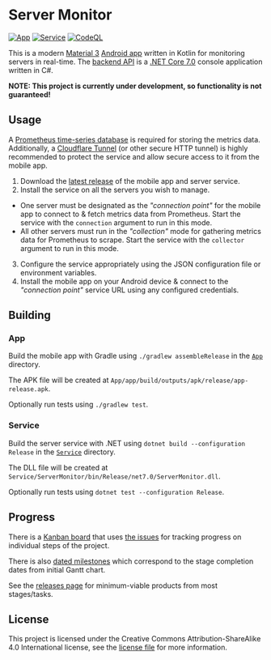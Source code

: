 # Server Monitor

[![App](https://github.com/viral32111/ServerMonitor/actions/workflows/app.yml/badge.svg)](https://github.com/viral32111/ServerMonitor/actions/workflows/app.yml) [![Service](https://github.com/viral32111/ServerMonitor/actions/workflows/service.yml/badge.svg)](https://github.com/viral32111/ServerMonitor/actions/workflows/service.yml) [![CodeQL](https://github.com/viral32111/ServerMonitor/actions/workflows/codeql.yml/badge.svg)](https://github.com/viral32111/ServerMonitor/actions/workflows/codeql.yml)

This is a modern [Material 3](https://m3.material.io/) [Android app](/App) written in Kotlin for monitoring servers in real-time. The [backend API](/Service) is a [.NET Core 7.0](https://dotnet.microsoft.com/) console application written in C#.

**NOTE: This project is currently under development, so functionality is not guaranteed!**

## Usage

A [Prometheus time-series database](https://prometheus.io/) is required for storing the metrics data. Additionally, a [Cloudflare Tunnel](https://www.cloudflare.com/en-gb/products/tunnel/) (or other secure HTTP tunnel) is highly recommended to protect the service and allow secure access to it from the mobile app.

1. Download the [latest release](https://github.com/viral32111/ServerMonitor/releases/latest) of the mobile app and server service.
2. Install the service on all the servers you wish to manage.
  * One server must be designated as the *"connection point"* for the mobile app to connect to & fetch metrics data from Prometheus. Start the service with the `connection` argument to run in this mode.
  * All other servers must run in the *"collection"* mode for gathering metrics data for Prometheus to scrape. Start the service with the `collector` argument to run in this mode.
3. Configure the service appropriately using the JSON configuration file or environment variables.
4. Install the mobile app on your Android device & connect to the *"connection point"* service URL using any configured credentials.

## Building

### App

Build the mobile app with Gradle using `./gradlew assembleRelease` in the [`App`](/App) directory.

The APK file will be created at `App/app/build/outputs/apk/release/app-release.apk`.

Optionally run tests using `./gradlew test`.

### Service

Build the server service with .NET using `dotnet build --configuration Release` in the [`Service`](/Service) directory.

The DLL file will be created at `Service/ServerMonitor/bin/Release/net7.0/ServerMonitor.dll`.

Optionally run tests using `dotnet test --configuration Release`.

## Progress

There is a [Kanban board](https://github.com/users/viral32111/projects/7/views/1) that uses [the issues](https://github.com/viral32111/ServerMonitor/issues) for tracking progress on individual steps of the project.

There is also [dated milestones](https://github.com/viral32111/ServerMonitor/milestones) which correspond to the stage completion dates from initial Gantt chart.

See the [releases page](https://github.com/viral32111/ServerMonitor/releases) for minimum-viable products from most stages/tasks.

## License

This project is licensed under the Creative Commons Attribution-ShareAlike 4.0 International license, see the [license file](/LICENSE.md) for more information.

